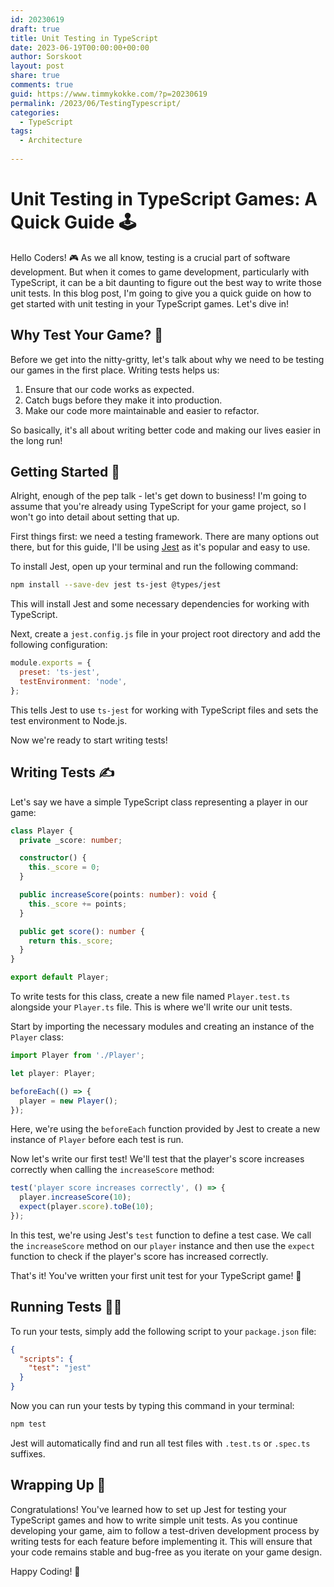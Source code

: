 ```yaml
---
id: 20230619
draft: true
title: Unit Testing in TypeScript
date: 2023-06-19T00:00:00+00:00
author: Sorskoot
layout: post
share: true
comments: true
guid: https://www.timmykokke.com/?p=20230619
permalink: /2023/06/TestingTypescript/
categories:
  - TypeScript  
tags:
  - Architecture
  
---
```

# Unit Testing in TypeScript Games: A Quick Guide 🕹️

Hello Coders! 🎮 As we all know, testing is a crucial part of software development. But when it comes to game development, particularly with TypeScript, it can be a bit daunting to figure out the best way to write those unit tests. In this blog post, I'm going to give you a quick guide on how to get started with unit testing in your TypeScript games. Let's dive in!

## Why Test Your Game? 🤔

Before we get into the nitty-gritty, let's talk about why we need to be testing our games in the first place. Writing tests helps us:

1. Ensure that our code works as expected.
2. Catch bugs before they make it into production.
3. Make our code more maintainable and easier to refactor.

So basically, it's all about writing better code and making our lives easier in the long run!

## Getting Started 🚀

Alright, enough of the pep talk - let's get down to business! I'm going to assume that you're already using TypeScript for your game project, so I won't go into detail about setting that up.

First things first: we need a testing framework. There are many options out there, but for this guide, I'll be using [Jest](https://jestjs.io/) as it's popular and easy to use.

To install Jest, open up your terminal and run the following command:

```bash
npm install --save-dev jest ts-jest @types/jest
```

This will install Jest and some necessary dependencies for working with TypeScript.

Next, create a `jest.config.js` file in your project root directory and add the following configuration:

```javascript
module.exports = {
  preset: 'ts-jest',
  testEnvironment: 'node',
};
```

This tells Jest to use `ts-jest` for working with TypeScript files and sets the test environment to Node.js.

Now we're ready to start writing tests!

## Writing Tests ✍️

Let's say we have a simple TypeScript class representing a player in our game:

```typescript
class Player {
  private _score: number;

  constructor() {
    this._score = 0;
  }

  public increaseScore(points: number): void {
    this._score += points;
  }

  public get score(): number {
    return this._score;
  }
}

export default Player;
```

To write tests for this class, create a new file named `Player.test.ts` alongside your `Player.ts` file. This is where we'll write our unit tests.

Start by importing the necessary modules and creating an instance of the `Player` class:

```typescript
import Player from './Player';

let player: Player;

beforeEach(() => {
  player = new Player();
});
```

Here, we're using the `beforeEach` function provided by Jest to create a new instance of `Player` before each test is run.

Now let's write our first test! We'll test that the player's score increases correctly when calling the `increaseScore` method:

```typescript
test('player score increases correctly', () => {
  player.increaseScore(10);
  expect(player.score).toBe(10);
});
```

In this test, we're using Jest's `test` function to define a test case. We call the `increaseScore` method on our `player` instance and then use the `expect` function to check if the player's score has increased correctly.

That's it! You've written your first unit test for your TypeScript game! 🎉

## Running Tests 🏃‍♂️

To run your tests, simply add the following script to your `package.json` file:

```json
{
  "scripts": {
    "test": "jest"
  }
}
```

Now you can run your tests by typing this command in your terminal:

```bash
npm test
```

Jest will automatically find and run all test files with `.test.ts` or `.spec.ts` suffixes.

## Wrapping Up 🌟

Congratulations! You've learned how to set up Jest for testing your TypeScript games and how to write simple unit tests. As you continue developing your game, aim to follow a test-driven development process by writing tests for each feature before implementing it. This will ensure that your code remains stable and bug-free as you iterate on your game design.

Happy Coding! 🚀